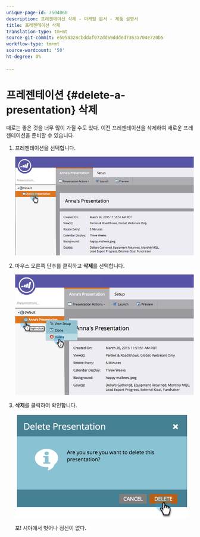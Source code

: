 ```yaml
---
unique-page-id: 7504060
description: 프레젠테이션 삭제 - 마케팅 문서 - 제품 설명서
title: 프레젠테이션 삭제
translation-type: tm+mt
source-git-commit: e5050328cbddaf072dd60ddd8d7363a704e720b5
workflow-type: tm+mt
source-wordcount: '50'
ht-degree: 0%

---
```



# 프레젠테이션 {#delete-a-presentation} 삭제

때로는 좋은 것을 너무 많이 가질 수도 있다. 이전 프레젠테이션을 삭제하여 새로운 프레젠테이션을 준비할 수 있습니다.

1. 프레젠테이션을 선택합니다.

   ![](assets/image2015-3-26-12-3a26-3a41.png)

1. 마우스 오른쪽 단추를 클릭하고 **삭제**&#x200B;를 선택합니다.

   ![](assets/image2015-3-26-12-3a26-3a51.png)

1. **삭제**&#x200B;를 클릭하여 확인합니다.

   ![](assets/image2015-3-20-16-3a21-3a10.png)

   포! 시야에서 벗어나 정신이 없다.
